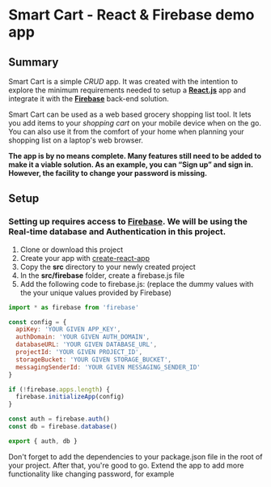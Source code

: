# Smart Cart - React & Firebase demo app
## Summary

Smart Cart is a simple *CRUD* app. It was created with the intention to explore the minimum requirements  needed to setup a **[React.js](https://reactjs.org/)** app and integrate it with the **[Firebase](https://firebase.google.com/)** back-end solution.

Smart Cart  can be used as a web based grocery shopping list tool. It lets you add items to your *shopping cart* on your mobile device when on the go. You can also use it from the comfort of your home when planning your shopping list on a laptop's web browser.

**The app is by no means complete. Many features still need to be added to make it a viable solution. As an example, you can “Sign up” and sign in. However, the facility to change your password is missing.**

## Setup
### Setting up requires access to [Firebase](https://firebase.google.com/). We will be using the Real-time database and Authentication in this project.
1. Clone or download this project
2. Create your app with [create-react-app](https://github.com/facebook/create-react-app/blob/master/packages/react-scripts/template/README.md)
3. Copy the **src** directory to your newly created project
4. In the **src/firebase** folder, create a firebase.js file
5.  Add the following code to firebase.js: (replace the dummy values with the your unique values provided by Firebase)
```javascript
import * as firebase from 'firebase'

const config = {
  apiKey: 'YOUR GIVEN APP_KEY',
  authDomain: 'YOUR GIVEN AUTH_DOMAIN',
  databaseURL: 'YOUR GIVEN DATABASE_URL',
  projectId: 'YOUR GIVEN PROJECT_ID',
  storageBucket: 'YOUR GIVEN STORAGE_BUCKET',
  messagingSenderId: 'YOUR GIVEN MESSAGING_SENDER_ID'
}

if (!firebase.apps.length) {
  firebase.initializeApp(config)
}

const auth = firebase.auth()
const db = firebase.database()

export { auth, db }
```

Don't forget to add the dependencies to your package.json file in the root of your project.
After that, you're good to go. Extend the app to add more functionality like changing password, for example
